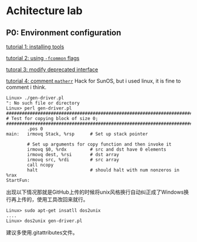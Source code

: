 # Achitecture lab

## P0: Environment configuration

[tutorial 1: installing tools](https://zhuanlan.zhihu.com/p/480380496)

[tutorial 2: using ```-fcommon``` flags](https://stackoverflow.com/questions/63152352/fail-to-compile-the-y86-simulatur-csapp)

[tutoral 3: modify deprecated interface](https://stackoverflow.com/questions/66291922/tk-h-looks-for-tcl-h-in-usr-include-but-tcl-h-is-in-usr-include-tcl-i-dont-h)

[tutorial 4: comment ```matherr```](https://zhuanlan.zhihu.com/p/545378624) Hack for SunOS, but i used linux, it is fine to comment i think.

```shell
Linux> ./gen-driver.pl
": No such file or directory
Linux> perl gen-driver.pl
#######################################################################
# Test for copying block of size 0;
#######################################################################
        .pos 0
main:   irmovq Stack, %rsp      # Set up stack pointer

        # Set up arguments for copy function and then invoke it
        irmovq $0, %rdx         # src and dst have 0 elements
        irmovq dest, %rsi       # dst array
        irmovq src, %rdi        # src array
        call ncopy
        halt                    # should halt with num nonzeros in %rax
StartFun:
```

出现以下情况那就是GitHub上传的时候将unix风格换行自动纠正成了Windows换行再上传的，使用工具改回来就行。

```shell
Linux> sudo apt-get insatll dos2unix
....
Linux> dos2unix gen-driver.pl
```

建议多使用.gitattributes文件。
